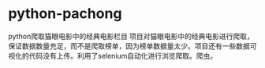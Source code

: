 # python-pachong
python爬取猫眼电影中的经典电影栏目
项目对猫眼电影中的经典电影进行爬取，保证数据数量充足，而不是爬取榜单，因为榜单数据量太少。项目还有一些数据可视化的代码没有上传。利用了selenium自动化进行浏览爬取。爬虫。
